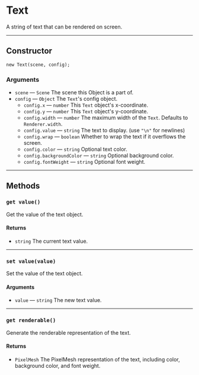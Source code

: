 # Text

A string of text that can be rendered on screen.

---

## Constructor

`new Text(scene, config);`

### Arguments

-   `scene` &mdash; `Scene` The scene this Object is a part of.
-   `config` &mdash; `Object` The `Text`'s config object.
    -   `config.x` &mdash; `number` This `Text` object's x-coordinate.
    -   `config.y` &mdash; `number` This `Text` object's y-coordinate.
    -   `config.width` &mdash; `number` The maximum width of the `Text`. Defaults to `Renderer.width`.
    -   `config.value` &mdash; `string` The text to display. (use `"\n"` for newlines)
    -   `config.wrap` &mdash; `boolean` Whether to wrap the text if it overflows the screen.
    -   `config.color` &mdash; `string` Optional text color.
    -   `config.backgroundColor` &mdash; `string` Optional background color.
    -   `config.fontWeight` &mdash; `string` Optional font weight.

---

## Methods

### `get value()`

Get the value of the text object.

#### Returns

-   `string` The current text value.

---

### `set value(value)`

Set the value of the text object.

#### Arguments

-   `value` &mdash; `string` The new text value.

---

### `get renderable()`

Generate the renderable representation of the text.

#### Returns

-   `PixelMesh` The PixelMesh representation of the text, including color, background color, and font weight.
